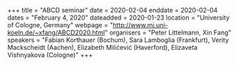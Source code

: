 +++
title = "ABCD seminar"
date = 2020-02-04
enddate = 2020-02-04
dates = "February 4, 2020"
dateadded = 2020-01-23
location = "University of Cologne, Germany"
webpage = "http://www.mi.uni-koeln.de/~xfang/ABCD2020.html"
organisers = "Peter Littelmann, Xin Fang"
speakers = "Fabian Korthauer (Bochum), Sara Lamboglia (Frankfurt), Verity Mackscheidt (Aachen), Elizabeth Mili&#263;evi&#263; (Haverford), Elizaveta Vishnyakova (Cologne)"
+++
